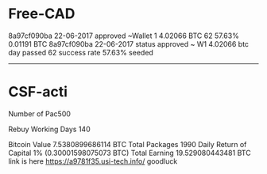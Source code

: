 # Free-CAD
8a97cf090ba	22-06-2017	approved	~Wallet	1	4.02066 BTC	62	57.63%	0.01191 BTC
8a97cf090ba
22-06-2017
status approved
~ W1 4.02066 btc
day passed 62
success rate 57.63% seeded


***


# CSF-acti

Number of Pac500

Rebuy Working Days 140

Bitcoin Value 7.5380899686114 BTC
Total Packages 1990
Daily Return of Capital 1% (0.30001598075073 BTC)
Total Earning 19.529080443481 BTC
 link is here 
 https://a9781f35.usi-tech.info/
 goodluck
